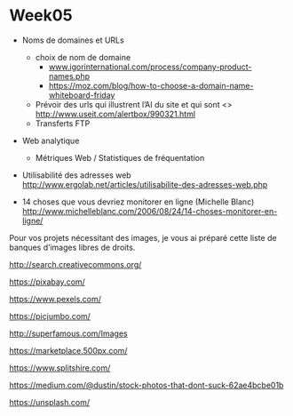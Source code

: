 # Week05
* Noms de domaines et URLs
  * choix de nom de domaine
    * www.igorinternational.com/process/company-product-names.php
    * https://moz.com/blog/how-to-choose-a-domain-name-whiteboard-friday
  * Prévoir des urls qui illustrent l’AI du site et qui sont <<rafiquables>> http://www.useit.com/alertbox/990321.html
  * Transferts FTP
* Web analytique
  * Métriques Web / Statistiques de fréquentation
  
* Utilisabilité des adresses web
http://www.ergolab.net/articles/utilisabilite-des-adresses-web.php

* 14 choses que vous devriez monitorer en ligne (Michelle Blanc)
http://www.michelleblanc.com/2006/08/24/14-choses-monitorer-en-ligne/

Pour vos projets nécessitant des images, je vous ai préparé cette liste de banques d’images libres de droits.

http://search.creativecommons.org/

https://pixabay.com/

https://www.pexels.com/

https://picjumbo.com/ 

http://superfamous.com/Images

https://marketplace.500px.com/

https://www.splitshire.com/

https://medium.com/@dustin/stock-photos-that-dont-suck-62ae4bcbe01b

https://unsplash.com/
